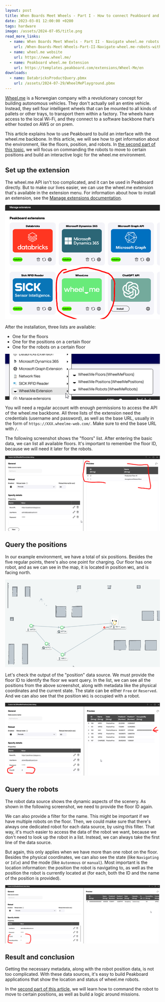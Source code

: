 ```yaml
---
layout: post
title: When Boards Meet Wheels - Part I - How to connect Peakboard and wheel.me robots
date: 2023-03-01 12:00:00 +0200
tags: hardware
image: /assets/2024-07-05/title.png
read_more_links:
  - name: When Boards Meet Wheels - Part II - Navigate wheel.me robots with Peaboard 
    url: /When-Boards-Meet-Wheels-Part-II-Navigate-wheel.me-robots-with-Peaboard.html
  - name: wheel.me website
    url: https://www.wheel.me/
  - name: Peakboard wheel.me Extension
    url: https://templates.peakboard.com/extensions/Wheel-Me/en
downloads:
  - name: DatabricksProductQuery.pbmx
    url: /assets/2024-07-29/WheelMePlayground.pbmx
---
```

[Wheel.me](https://www.wheel.me/) is a Norwegian company with a revolutionary concept for building autonomous vehicles. They don't actually sell an entire vehicle. Instead, they sell four intelligent wheels that can be mounted to all kinds of pallets or other trays, to transport them within a factory. The wheels have access to the local Wi-Fi, and they connect to a software backbone that's either hosted on AWS or on prem.

This article explains how to use Peakboard to build an interface with the wheel.me backbone. In this article, we will see how to get information about the environment, like the floors, position, and robots. In [the second part of this topic](/When-Boards-Meet-Wheels-Part-II-Navigate-wheel.me-robots-with-Peaboard.html), we will focus on commanding the robots to move to certain positions and build an interactive logic for the wheel.me environment.

## Set up the extension

The wheel.me API isn't too complicated, and it can be used in Peakboard directly. But to make our lives easier, we can use the wheel.me extension that's available in the extension menu. For information about how to install an extension, see the [Manage extensions documentation](https://help.peakboard.com/data_sources/Extension/en-ManageExtension.html).

![image](/assets/2024-07-05/010.png)

After the installation, three lists are available:
* One for the floors
* One for the positions on a certain floor
* One for the robots on a certain floor

![image](/assets/2024-07-05/020.png)

You will need a regular account with enough permissions to access the API of the wheel.me backbone. All three lists of the extension need the credentials (username and password), as well as the base URL, usually in the form of `https://XXX.wheelme-web.com/`. Make sure to end the base URL with `/`.

The following screenshot shows the "floors" list. After entering the basic data, we can list all available floors. It's important to remember the floor ID, because we will need it later for the robots.

![image](/assets/2024-07-05/030.png)

## Query the positions

In our example environment, we have a total of six positions. Besides the five regular points, there's also one point for charging. Our floor has one robot, and as we can see in the map, it is located in position `WH1`, and is facing north.

![image](/assets/2024-07-05/040.png)

Let's check the output of the "position" data source. We must provide the floor ID to identify the floor we want query. In the list, we can see all the positions from the above screenshot, along with metadata like the physical coordinates and the current state. The state can be either `Free` or `Reserved`. And we can also see that the position `WH1` is occupied with a robot. 

![image](/assets/2024-07-05/050.png)

## Query the robots

The robot data source shows the dynamic aspects of the scenery. As shown in the following screenshot, we need to provide the floor ID again.

We can also provide a filter for the name. This might be important if we have multiple robots on the floor. Then, we could make sure that there's always one dedicated robot for each data source, by using this filter. That way, it's much easier to access the data of the robot we want, because we don't need to look up the robot in a list. Instead, we can always take the first line of the data source.

But again, this only applies when we have more than one robot on the floor.
Besides the physical coordinates, we can also see the state (like `Navigating` or `Idle`) and the mode (like `Autonmous` or `manual`). Most important is the location information: the position the robot is navigating to, as well as the position the robot is currently located at (for each, both the ID and the name of the position is provided).

![image](/assets/2024-07-05/060.png)

## Result and conclusion

Getting the necessary metadata, along with the robot position data, is not too complicated. With these data sources, it's easy to build Peakboard applications that show the location and status of wheel.me robots.

In the [second part of this article](/When-Boards-Meet-Wheels-Part-II-Navigate-wheel.me-robots-with-Peaboard.html), we will learn how to command the robot to move to certain positions, as well as build a logic around missions.
